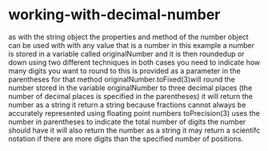 # working-with-decimal-number

as with the string object the properties and method of the number object can be used with with any value that is a number
in this example a number is stored in a variable called originalNumber and it is then roundedup or down using two different techniques
in both cases you need to indicate how many digits you want to round to this is provided as a parameter in the parentheses for that method
originalNumber.toFixed(3)will round the number stored in the variable originalNumber to three decimal places (the number of decimal places is specified in the parentheses) it will return the number as a string it return a string because fractions cannot always be accurately represented using floating point numbers
toPrecision(3) uses the number in parentheses to indicate the total number of digits the number should have it will also return the number as a string it may return a scientifc notation if there are more digits than the specified number of positions.
